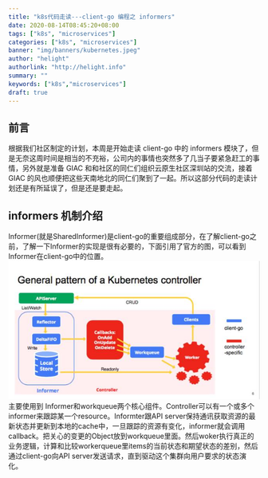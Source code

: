 ```yaml
---
title: "k8s代码走读---client-go 编程之 informers"
date: 2020-08-14T08:45:20+08:00
tags: ["k8s", "microservices"]
categories: ["k8s", "microservices"]
banner: "img/banners/kubernetes.jpeg"
author: "helight"
authorlink: "http://helight.info"
summary: ""
keywords: ["k8s","microservices"]
draft: true
---
```


## 前言
根据我们社区制定的计划，本周是开始走读 client-go 中的 informers 模块了，但是无奈这周时间是相当的不充裕，公司内的事情也突然多了几当子要紧急赶工的事情，另外就是准备 GIAC 和和社区的同仁们组织云原生社区深圳站的交流，接着 GIAC 的风也顺便把这些天南地北的同仁们聚到了一起。所以这部分代码的走读计划还是有所延误了，但是还是要走起。

## informers 机制介绍
Informer(就是SharedInformer)是client-go的重要组成部分，在了解client-go之前，了解一下Informer的实现是很有必要的，下面引用了官方的图，可以看到Informer在client-go中的位置。
![](imgs/informer.jpeg)
主要使用到 Informer和workqueue两个核心组件。Controller可以有一个或多个informer来跟踪某一个resource。Informter跟API server保持通讯获取资源的最新状态并更新到本地的cache中，一旦跟踪的资源有变化，informer就会调用callback。把关心的变更的Object放到workqueue里面。然后woker执行真正的业务逻辑，计算和比较workerqueue里items的当前状态和期望状态的差别，然后通过client-go向API server发送请求，直到驱动这个集群向用户要求的状态演化。

